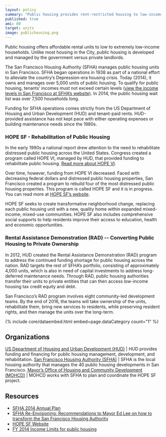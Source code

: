 ```yaml
---
layout: policy
summary: "Public housing provides rent-restricted housing to low-income families, the elderly, and people with disabilities..."
published: true
ami: 80
target: units
image: publichousing.png
---
```


Public housing offers affordable rental units to low to extremely low-income households. Unlike most housing in the City, public housing is developed and managed by the government versus private landlords.

The San Francisco Housing Authority (SFHA) manages public housing units in San Francisco. SFHA began operations in 1938 as part of a national effort to alleviate the country’s Depression-era housing crisis. Today (2014), it owns and manages over 5,000 units of public housing. To qualify for public housing, tenants’ incomes must not exceed certain levels ([view the income levels in San Francisco at SFHA’s website)](http://www.sfha.org/Public-Housing-Information.html). In 2014, the public housing wait list was over 7,500 households long.

Funding for SFHA operations comes strictly from the US Department of Housing and Urban Development (HUD) and tenant-paid rents.  HUD-provided assistance has not kept pace with either operating expenses or building maintenance needs since the 1980s.

### HOPE SF - Rehabilitation of Public Housing
In the early 1990s a national report drew attention to the need to rehabilitate distressed public housing across the United States. Congress created a program called HOPE VI, managed by HUD, that provided funding to rehabilitate public housing. [Read more about HOPE VI](http://portal.hud.gov/hudportal/HUD?src=/program_offices/public_indian_housing/programs/ph/hope6/about).

Over time, however, funding from HOPE VI decreased. Faced with decreasing federal dollars and distressed public housing properties, San Francisco created a program to rebuild four of the most distressed public housing properties. This program is called HOPE SF and it is in progress. You can read more at [HOPE SF’s website](http://hope-sf.org/).

HOPE SF seeks to create transformative neighborhood change, replacing each public housing unit with a new, quality home within expanded mixed-income, mixed-use communities. HOPE SF also includes comprehensive social supports to help residents improve their access to education, health and economic opportunities.

### Rental Assistance Demonstration (RAD) -- Converting Public Housing to Private Ownership
In 2012, HUD created the Rental Assistance Demonstration (RAD) program to address the continued funding shortage for public housing across the nation. RAD targets the rest of SFHA’s portfolio, consisting of approximately 4,000 units, which is also in need of capital investments to address long-deferred maintenance needs. Through RAD, public housing authorities transfer their units to private entities that can then access low-income housing tax credit equity and debt.

San Francisco’s RAD program involves eight community-led development teams. By the end of 2016, the teams will take ownership of the units, rehabilitate them, bring new services to residents, while preserving resident rights, and then manage the units over the long-term.

{% include core/dataembed.html embed=page.dataCategory count="1" %}

## Organizations
[US Department of Housing and Urban Development (HUD)](http://www.hud.gov) | HUD provides funding and financing for public housing management, development, and rehabilitation.
[San Francisco Housing Authority (SFHA)](http://www.sfha.org/) | SFHA is the local housing authority that manages the 40 public housing developments in San Francisco.
[Mayor’s Office of Housing and Community Development (MOHCD)](http://sf-moh.org/)	| MOHCD works with SFHA to plan and coordinate the HOPE SF project.

## Resources
- [SFHA 2014 Annual Plan](http://www.sfha.org/Annual-Plan-2014.html)
- [SFHA Re-Envisioning: Recommendations to Mayor Ed Lee on how to transform the San Francisco Housing Authority](http://www.sfha.org/70_SFHA_Re-EnvisioningFinal8_50x11_0813.pdf)
- [HOPE SF Website](http://hope-sf.org/)
- [FY 2014 Income Limits for public housing](http://www.sfha.org/Public-Housing-Information.html)